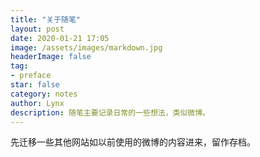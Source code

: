 ```yaml
---
title: "关于随笔"
layout: post
date: 2020-01-21 17:05
image: /assets/images/markdown.jpg
headerImage: false
tag:
- preface
star: false
category: notes
author: Lynx
description: 随笔主要记录日常的一些想法，类似微博。
---
```




先迁移一些其他网站如以前使用的微博的内容进来，留作存档。